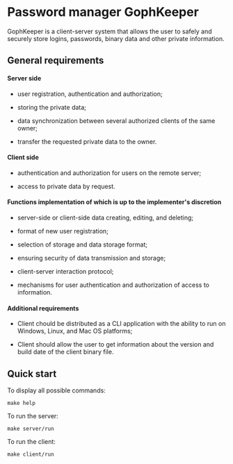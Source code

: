 # Password manager GophKeeper

GophKeeper is a client-server system that allows the user to safely and securely store logins, passwords, binary data and other private information.

## General requirements

#### Server side

- user registration, authentication and authorization;

- storing the private data;

- data synchronization between several authorized clients of the same owner;

- transfer the requested private data to the owner.

#### Client side

- authentication and authorization for users on the remote server;

- access to private data by request.

#### Functions implementation of which is up to the implementer's discretion

- server-side or client-side data creating, editing, and deleting;

- format of new user registration;

- selection of storage and data storage format;

- ensuring security of data transmission and storage;

- client-server interaction protocol;

- mechanisms for user authentication and authorization of access to information.

#### Additional requirements

- Client chould be distributed as a CLI application with the ability to run on Windows, Linux, and Mac OS platforms;

- Client should allow the user to get information about the version and build date of the client binary file.

## Quick start

To display all possible commands:

`make help`

To run the server:

`make server/run`

To run the client:

`make client/run`